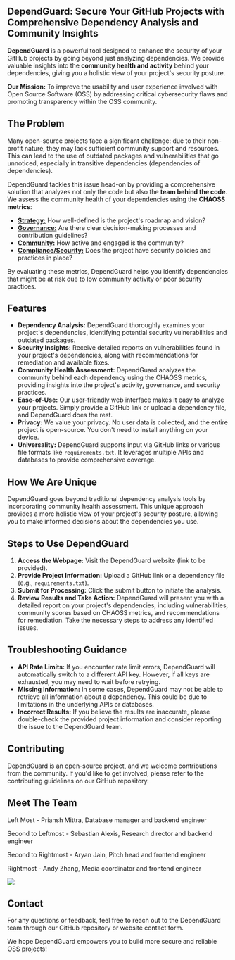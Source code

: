 ## DependGuard: Secure Your GitHub Projects with Comprehensive Dependency Analysis and Community Insights

**DependGuard** is a powerful tool designed to enhance the security of your GitHub projects by going beyond just analyzing dependencies. We provide valuable insights into the **community health and activity** behind your dependencies, giving you a holistic view of your project's security posture. 

**Our Mission:** To improve the usability and user experience involved with Open Source Software (OSS) by addressing critical cybersecurity flaws and promoting transparency within the OSS community.

## The Problem

Many open-source projects face a significant challenge: due to their non-profit nature, they may lack sufficient community support and resources. This can lead to the use of outdated packages and vulnerabilities that go unnoticed, especially in transitive dependencies (dependencies of dependencies). 

DependGuard tackles this issue head-on by providing a comprehensive solution that analyzes not only the code but also the **team behind the code**. We assess the community health of your dependencies using the **CHAOSS metrics**:

- **[Strategy:](https://chaoss.community/kb/metrics-model-oss-project-viability-strategy/)** How well-defined is the project's roadmap and vision?
- **[Governance:](https://chaoss.community/kb/metrics-model-oss-project-viability-governance/)** Are there clear decision-making processes and contribution guidelines?
- **[Community:](https://chaoss.community/kb/metrics-model-oss-project-viability-community/)** How active and engaged is the community?
- **[Compliance/Security:](https://chaoss.community/kb/metrics-model-oss-project-viability-compliance-security/)** Does the project have security policies and practices in place?

By evaluating these metrics, DependGuard helps you identify dependencies that might be at risk due to low community activity or poor security practices.

## Features

- **Dependency Analysis:** DependGuard thoroughly examines your project's dependencies, identifying potential security vulnerabilities and outdated packages.
- **Security Insights:** Receive detailed reports on vulnerabilities found in your project's dependencies, along with recommendations for remediation and available fixes.
- **Community Health Assessment:** DependGuard analyzes the community behind each dependency using the CHAOSS metrics, providing insights into the project's activity, governance, and security practices.
- **Ease-of-Use:** Our user-friendly web interface makes it easy to analyze your projects. Simply provide a GitHub link or upload a dependency file, and DependGuard does the rest.
- **Privacy:** We value your privacy. No user data is collected, and the entire project is open-source. You don't need to install anything on your device.
- **Universality:** DependGuard supports input via GitHub links or various file formats like `requirements.txt`. It leverages multiple APIs and databases to provide comprehensive coverage.

## How We Are Unique

DependGuard goes beyond traditional dependency analysis tools by incorporating community health assessment. This unique approach provides a more holistic view of your project's security posture, allowing you to make informed decisions about the dependencies you use.

## Steps to Use DependGuard

1. **Access the Webpage:** Visit the DependGuard website (link to be provided).
2. **Provide Project Information:** Upload a GitHub link or a dependency file (e.g., `requirements.txt`).
3. **Submit for Processing:** Click the submit button to initiate the analysis.
4. **Review Results and Take Action:** DependGuard will present you with a detailed report on your project's dependencies, including vulnerabilities, community scores based on CHAOSS metrics, and recommendations for remediation. Take the necessary steps to address any identified issues.

## Troubleshooting Guidance

- **API Rate Limits:** If you encounter rate limit errors, DependGuard will automatically switch to a different API key. However, if all keys are exhausted, you may need to wait before retrying.
- **Missing Information:** In some cases, DependGuard may not be able to retrieve all information about a dependency. This could be due to limitations in the underlying APIs or databases.
- **Incorrect Results:** If you believe the results are inaccurate, please double-check the provided project information and consider reporting the issue to the DependGuard team.

## Contributing

DependGuard is an open-source project, and we welcome contributions from the community. If you'd like to get involved, please refer to the contributing guidelines on our GitHub repository.

## Meet The Team
Left Most - Priansh Mittra, Database manager and backend engineer

Second to Leftmost - Sebastian Alexis, Research director and backend engineer

Second to Rightmost - Aryan Jain, Pitch head and frontend engineer

Rightmost - Andy Zhang, Media coordinator and frontend engineer

![](https://cdn.discordapp.com/attachments/1203566081030094858/1221582275225850028/IMG_6726.jpg?ex=66131a26&is=6600a526&hm=6a89f05cb66cd89aee09fe19338536f31375fcbaa89f113ff0cbb787efea1a5b&)

## Contact

For any questions or feedback, feel free to reach out to the DependGuard team through our GitHub repository or website contact form.

We hope DependGuard empowers you to build more secure and reliable OSS projects!
